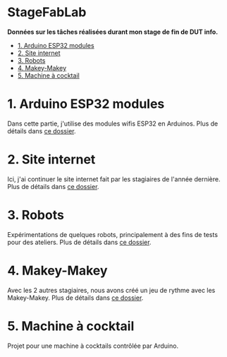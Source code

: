 # StageFabLab <!-- omit in toc -->

**Données sur les tâches réalisées durant mon stage de fin de DUT info.**
 
- [1. Arduino ESP32 modules](#1-arduino-esp32-modules)
- [2. Site internet](#2-site-internet)
- [3. Robots](#3-robots)
- [4. Makey-Makey](#4-makey-makey)
- [5. Machine à cocktail](#5-machine-à-cocktail)

 # 1. Arduino ESP32 modules
 Dans cette partie, j'utilise des modules wifis ESP32 en Arduinos. Plus de détails dans [ce
 dossier](https://github.com/MoOaAaa/StageFabLab/tree/main/ESP32-Cam).
 
 # 2. Site internet
 Ici, j'ai continuer le site internet fait par les stagiaires de l'année dernière. Plus de détails dans [ce dossier](https://github.com/MoOaAaa/StageFabLab/tree/main/Website).

 # 3. Robots
 Expérimentations de quelques robots, principalement à des fins de tests pour des ateliers. Plus de détails dans [ce dossier](https://github.com/MoOaAaa/StageFabLab/tree/main/Robots).


 # 4. Makey-Makey
 Avec les 2 autres stagiaires, nous avons créé un jeu de rythme avec les Makey-Makey.  Plus de
 détails dans [ce dossier](https://github.com/MoOaAaa/StageFabLab/tree/main/Makey-Makey).
 
# 5. Machine à cocktail
Projet pour une machine à cocktails contrôlée par Arduino.



